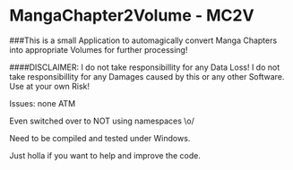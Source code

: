 # MangaChapter2Volume - MC2V
###This is a small Application to automagically convert Manga Chapters into appropriate Volumes for further processing!

####DISCLAIMER:
I do not take responsibillity for any Data Loss!
I do not take responsibillity for any Damages caused by this or any other Software.
Use at your own Risk!

Issues:
none ATM

Even switched over to NOT using namespaces \o/

Need to be compiled and tested under Windows.

Just holla if you want to help and improve the code.

